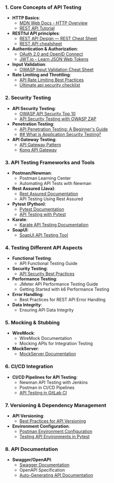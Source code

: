 ### 1. **Core Concepts of API Testing**

- **HTTP Basics**:
    - [MDN Web Docs - HTTP Overview](https://developer.mozilla.org/en-US/docs/Web/HTTP/Overview)
    - [REST API Tutorial](https://restfulapi.net/)
- **RESTful API principles**:
    - [REST API Design — REST Cheat Sheet](https://www.restapitutorial.com/introduction/restquicktips)
    - [REST API cheatsheet](https://github.com/RestCheatSheet/api-cheat-sheet#api-design-cheat-sheet)
- **Authentication & Authorization**:
    - [OAuth 2.0 and OpenID Connect](https://oauth.net/2/)
    - [JWT.io - Learn JSON Web Tokens](https://jwt.io/introduction/)
- **Input Validation**:
    - [OWASP Input Validation Cheat Sheet](https://cheatsheetseries.owasp.org/cheatsheets/Input_Validation_Cheat_Sheet.html)
- **Rate Limiting and Throttling**:
    - [API Rate Limiting Best Practices](https://nordicapis.com/everything-you-need-to-know-about-api-rate-limiting/)
    - [Ultimate api security checklist](https://nordicapis.com/the-ultimate-api-security-checklist/)

### 2. **Security Testing**

- **API Security Testing**:
    - [OWASP API Security Top 10](https://owasp.org/www-project-api-security/)
    - [API Security Testing with OWASP ZAP](https://www.zaproxy.org/docs/api/#introduction)
- **Penetration Testing**:
    - [API Penetration Testing: A Beginner's Guide](https://www.hackerone.com/knowledge-center/what-security-testing)
    - [## What is Application Security Testing?](https://www.hackerone.com/knowledge-center/why-application-security-testing-important-and-5-essential-ast-tools)
- **API Gateway Testing**:
    - [API Gateway Pattern](https://microservices.io/patterns/apigateway.html)
    - [Kong API Gateway](https://konghq.com/products/kong-gateway)

### 3. **API Testing Frameworks and Tools**

- **Postman/Newman**:
    - Postman Learning Center
    - Automating API Tests with Newman
- **Rest Assured (Java)**:
    - [Rest Assured Documentation](https://rest-assured.io/)
    - API Testing Using Rest Assured
- **Pytest (Python)**:
    - [Pytest Documentation](https://docs.pytest.org/en/stable/)
    - [API Testing with Pytest](https://testdriven.io/blog/fastapi-crud/)
- **Karate**:
    - [Karate API Testing Documentation](https://github.com/karatelabs/karate)
- **SoapUI**:
    - [SoapUI API Testing Tool](https://www.soapui.org/)

### 4. **Testing Different API Aspects**

- **Functional Testing**:
    - API Functional Testing Guide
- **Security Testing**:
    - [API Security Best Practices](https://nordicapis.com/10-api-security-best-practices/)
- **Performance Testing**:
    - JMeter API Performance Testing Guide
    - Getting Started with k6 Performance Testing
- **Error Handling**:
    - Best Practices for REST API Error Handling
- **Data Integrity**:
    - Ensuring API Data Integrity

### 5. **Mocking & Stubbing**

- **WireMock**:
    - WireMock Documentation
    - Mocking APIs for Integration Testing
- **MockServer**:
    - [MockServer Documentation](https://www.mock-server.com/)

### 6. **CI/CD Integration**

- **CI/CD Pipelines for API Testing**:
    - Newman API Testing with Jenkins
    - Postman in CI/CD Pipelines
    - [API Testing in GitLab CI](https://about.gitlab.com/blog/2019/01/07/api-testing-with-postman-in-gitlab-ci/)

### 7. **Versioning & Dependency Management**

- **API Versioning**:
    - [Best Practices for API Versioning](https://www.freecodecamp.org/news/rest-api-design-best-practices-build-a-rest-api/)
- **Environment Configuration**:
    - [Postman Environment Configuration](https://learning.postman.com/docs/sending-requests/variables/managing-environments/)
    - [Testing API Environments in Pytest](https://testdriven.io/blog/flask-pytest/)

### 8. **API Documentation**

- **Swagger/OpenAPI**:
    - [Swagger Documentation](https://swagger.io/resources/articles/documenting-apis-with-swagger/)
    - OpenAPI Specification
    - [Auto-Generating API Documentation](https://medium.com/swlh/restful-api-documentation-made-easy-with-swagger-and-openapi-6df7f26dcad)
